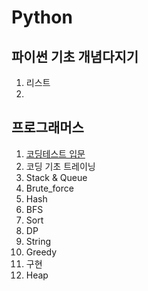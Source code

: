 # Python
## 파이썬 기초 개념다지기
1. 리스트
2. 
## 프로그래머스
1. [코딩테스트 입문](https://github.com/briller2zi/Python/tree/main/Codingtest)
2. 코딩 기초 트레이닝
3. Stack & Queue
4. Brute_force
5. Hash
6. BFS
7. Sort
8. DP
9. String
10. Greedy
11. 구현
12. Heap
